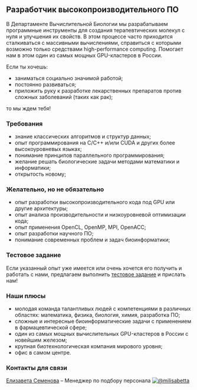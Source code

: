 ## Разработчик высокопроизводительного ПО

В Департаменте Вычислительной Биологии мы разрабатываем программные инструменты для создания терапевтических молекул с нуля и улучшения их свойств. В этом процессе часто приходится сталкиваться с массивными вычислениями, справиться с которыми возможно только средствами high-performance computing. Помогает нам в этом один из самых мощных GPU-кластеров в России.

Если ты хочешь:
- заниматься социально значимой работой;
- постоянно развиваться;
- приложить руку к разработке лекарственных препаратов против сложных заболеваний (таких как рак);
 
 то мы ждем тебя!

### Требования
- знание классических алгоритмов и структур данных;
- опыт программирования на C/C++ и/или CUDA и других более высокоуровневых языках;
- понимание принципов параллельного программирования;
- желание решать биологические задачи методами математики и информатики;
- открытость новому;

### Желательно, но не обязательно
- опыт разработки высокопроизводительного кода под GPU или другие архитектуры;
- опыт анализа производительности и низкоуровневой оптимизации кода;
- опыт применения OpenCL, OpenMP, MPI, OpenACC;
- опыт разработки научного ПО;
- понимание современных проблем и задач биоинформатики;

### Тестовое задание
Если указанный опыт уже имеется или очень хочется его получить и работать с нами, предлагаем выполнить [тестовое задание](/tests/bioinf-dev.md) и прислать нам!

### Наши плюсы
- молодая команда талантливых людей с компетенциями в различных областях: математика, физика, биология, химия, разработка ПО;
- сложные и интересные биоинформатические задачи с применением в фармацевтической сфере;
- один из самых мощных вычислительных GPU-кластеров в России с новейшим железом;
- крупная биотехнологическая компания мирового уровня;
- офис в самом центре.

### Контакты для связи
[Елизавета Семенова](mailto:semenovaep@biocad.ru) – Менеджер по подбору персонала [ ![@milisabetta](/img/telegram.png) ](https://telegram.me/milisabetta)
